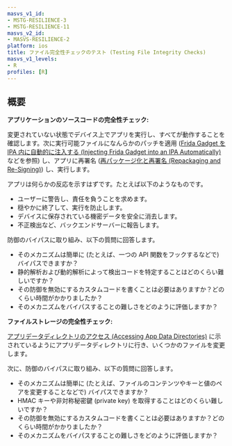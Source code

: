 ```yaml
---
masvs_v1_id:
- MSTG-RESILIENCE-3
- MSTG-RESILIENCE-11
masvs_v2_id:
- MASVS-RESILIENCE-2
platform: ios
title: ファイル完全性チェックのテスト (Testing File Integrity Checks)
masvs_v1_levels:
- R
profiles: [R]
---
```


## 概要

**アプリケーションのソースコードの完全性チェック:**

変更されていない状態でデバイス上でアプリを実行し、すべてが動作することを確認します。次に実行可能ファイルになんらかのパッチを適用 ([Frida Gadget を IPA 内に自動的に注入する (Injecting Frida Gadget into an IPA Automatically)](../../../techniques/ios/MASTG-TECH-0090.md) などを参照) し、アプリに再署名 ([再パッケージ化と再署名 (Repackaging and Re-Signing)](../../../techniques/ios/MASTG-TECH-0092.md)) し、実行します。

アプリは何らかの反応を示すはずです。たとえば以下のようなものです。

- ユーザーに警告し、責任を負うことを求めます。
- 穏やかに終了して、実行を防止します。
- デバイスに保存されている機密データを安全に消去します。
- 不正検出など、バックエンドサーバーに報告します。

防御のバイパスに取り組み、以下の質問に回答します。

- そのメカニズムは簡単に (たとえば、一つの API 関数をフックするなどで) バイパスできますか？
- 静的解析および動的解析によって検出コードを特定することはどのくらい難しいですか？
- その防御を無効にするカスタムコードを書くことは必要はありますか？どのくらい時間がかかりましたか？
- そのメカニズムをバイパスすることの難しさをどのように評価しますか？

**ファイルストレージの完全性チェック:**

[アプリデータディレクトリのアクセス (Accessing App Data Directories)](../../../techniques/ios/MASTG-TECH-0059.md) に示されているようにアプリデータディレクトリに行き、いくつかのファイルを変更します。

次に、防御のバイパスに取り組み、以下の質問に回答します。

- そのメカニズムは簡単に (たとえば、ファイルのコンテンツやキーと値のペアを変更することなどで) バイパスできますか？
- HMAC キーや非対称秘密鍵 (private key) を取得することはどのくらい難しいですか？
- その防御を無効にするカスタムコードを書くことは必要はありますか？どのくらい時間がかかりましたか？
- そのメカニズムをバイパスすることの難しさをどのように評価しますか？
